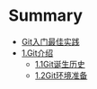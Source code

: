 # Summary

* [Git入门最佳实践](README.md)
* [1.Git介绍](chapter1.md)
   * [1.1Git诞生历史](11gitdan_sheng_li_shi.md)
   * [1.2Git环境准备](12githuan_jing_zhun_bei.md)

